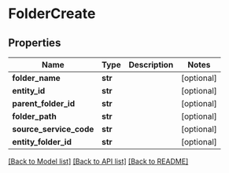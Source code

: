 # FolderCreate

## Properties
Name | Type | Description | Notes
------------ | ------------- | ------------- | -------------
**folder_name** | **str** |  | [optional] 
**entity_id** | **str** |  | [optional] 
**parent_folder_id** | **str** |  | [optional] 
**folder_path** | **str** |  | [optional] 
**source_service_code** | **str** |  | [optional] 
**entity_folder_id** | **str** |  | [optional] 

[[Back to Model list]](../README.md#documentation-for-models) [[Back to API list]](../README.md#documentation-for-api-endpoints) [[Back to README]](../README.md)

